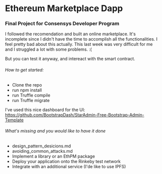 # Ethereum Marketplace Dapp

### Final Project for Consensys Developer Program

I followed the recomendation and built an online marketplace.
It's incomplete since I didn't have the time to accomplish all the functionalities. I feel pretty bad about this actually. This last week was very difficult for me and I struggled a lot with some problems. :(

But you can test it anyway, and intereact with the smart contract.

###### How to get started:
* Clone the repo
* run npm install
* run Truffle compile
* run Truffle migrate

I've used this nice dashboard for the UI: https://github.com/BootstrapDash/StarAdmin-Free-Bootstrap-Admin-Template

###### What's missing and you would like to have it done 
* design_pattern_desicions.md
* avoiding_common_attacks.md
* Implement a library or an EthPM package
* Deploy your application onto the Rinkeby test network
* Integrate with an additional service (I'de like to use IPFS)